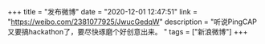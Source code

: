 +++
title = "发布微博"
date = "2020-12-01 12:47:51"
link = "https://weibo.com/2381077925/JwucGedqW"
description = "听说PingCAP又要搞hackathon了，要尽快琢磨个好创意出来。 "
tags = ["新浪微博"]
+++
